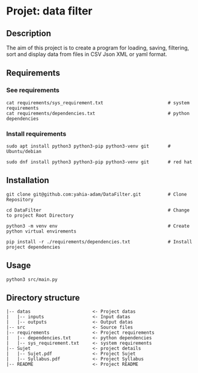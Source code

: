 # Projet: data filter

## Description

The aim of this project is to create a program for loading, saving, filtering,
sort and display data from files in CSV Json XML or yaml format.

## Requirements

### See requirements
```
cat requirements/sys_requirement.txt                        # system requirements
cat requirements/dependencies.txt                           # python dependencies
```
### Install requirements
```
sudo apt install python3 python3-pip python3-venv git       # Ubuntu/debian 
```
```
sudo dnf install python3 python3-pip python3-venv git       # red hat
```

## Installation

```
git clone git@github.com:yahia-adam/DataFilter.git          # Clone Repository 

cd DataFilter                                               # Change to project Root Directory

python3 -m venv env                                         # Create python virtual envirements 

pip install -r ./requirements/dependencies.txt              # Install project dependencies
```

## Usage

```
python3 src/main.py
```

## Directory structure

```
|-- datas                       <- Project datas
|   |-- inputs                  <- Input datas
|   |-- outputs                 <- Output datas
|-- src                         <- Source files
|-- requirements                <- Project requirements
|   |-- dependencies.txt        <- python dependencies
|   |-- sys_requirement.txt     <- system requirements
|-- Sujet                       <- project details
|   |-- Sujet.pdf               <- Project Sujet
|   |-- Syllabus.pdf            <- Project Syllabus
|-- README                      <- Project README
```
